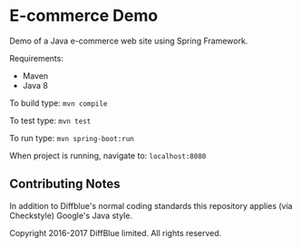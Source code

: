 # E-commerce Demo

Demo of a Java e-commerce web site using Spring Framework.

Requirements:
- Maven
- Java 8

To build type:
  `mvn compile`

To test type:
  `mvn test`

To run type:
  `mvn spring-boot:run`

When project is running, navigate to:
 `localhost:8080`

## Contributing Notes

In addition to Diffblue's normal coding standards this repository applies (via Checkstyle) Google's Java style.


Copyright 2016-2017 DiffBlue limited. All rights reserved.
